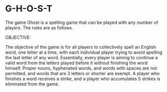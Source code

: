 # G-H-O-S-T

The game Ghost is a spelling game that can be played with any number of players.  The rules are as follows.

OBJECTIVE:

The objective of the game is for all players to collectively spell an English word, one letter at a time, with each individual player trying to avoid apelling the last letter of any word.  Essentially, every player is aiming to continue a valid word from the letters played before it without finishing the word himself.  Proper nouns, hyphenated words, and words with spaces are not permitted, and words that are 3 letters or shorter are exempt.  A player who finishes a word receives a strike, and a player who accumulates 5 strikes is eliminated from the game.
